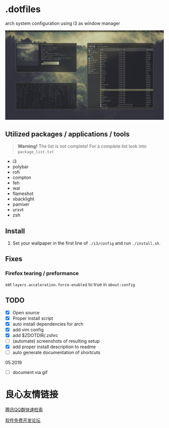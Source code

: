 # .dotfiles

arch system configuration using i3 as window manager

![Desktop Screenshot](https://github.com/mklan/dotfiles/blob/master/screenshots/desktop.jpg)


## Utilized packages / applications / tools

> __Warning!__ The list is not complete! For a complete list look into `package_list.txt`

- i3
- polybar
- rofi
- compton
- feh
- wal
- flameshot
- xbacklight
- pamixer
- urxvt
- zsh

## Install

1. Set your wallpaper in the first line of `./i3/config` and run `./install.sh`.

## Fixes

### Firefox tearing / preformance

set `layers.acceleration.force-enabled` to true in `about:config`

## TODO

- [x] Open source
- [x] Proper install script
- [x] auto install dependencies for arch
- [x] add vim config
- [x] add $ZDOTDIR/.zshrc
- [ ] (automate) screenshots of resulting setup
- [x] add proper install description to readme
- [ ] auto generate documentation of shortcuts

05.2019

- [ ] document via gif


 # 良心友情链接

[腾讯QQ群快速检索](http://u.720life.cn/s/8cf73f7c)

[软件免费开发论坛](http://u.720life.cn/s/bbb01dc0)
